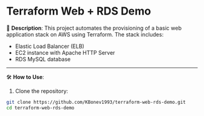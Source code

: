 # Terraform Web + RDS Demo

🚀 **Description**:
This project automates the provisioning of a basic web application stack on AWS using Terraform. The stack includes:

- Elastic Load Balancer (ELB)
- EC2 instance with Apache HTTP Server
- RDS MySQL database

---

🛠️ **How to Use**:

1. Clone the repository:

```bash
git clone https://github.com/KBonev1993/terraform-web-rds-demo.git
cd terraform-web-rds-demo
